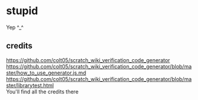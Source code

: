 # stupid
Yep ^_^
## credits
https://github.com/colt05/scratch_wiki_verification_code_generator  
https://github.com/colt05/scratch_wiki_verification_code_generator/blob/master/how_to_use_generator.js.md  
https://github.com/colt05/scratch_wiki_verification_code_generator/blob/master/librarytest.html  
You'll find all the credits there
